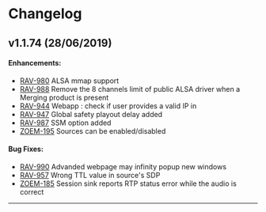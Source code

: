 # Changelog

## v1.1.74 (28/06/2019)

#### Enhancements:

- [RAV-980](https://jira.merging.com/browse/RAV-980) ALSA mmap support
- [RAV-988](https://jira.merging.com/browse/RAV-988) Remove the 8 channels limit of public ALSA driver when a Merging product is present
- [RAV-944](https://jira.merging.com/browse/RAV-944) Webapp : check if user provides a valid IP in
- [RAV-947](https://jira.merging.com/browse/RAV-947) Global safety playout delay added
- [RAV-987](https://jira.merging.com/browse/RAV-987) SSM option added
- [ZOEM-195](https://jira.merging.com/browse/ZOEM-195) Sources can be enabled/disabled

#### Bug Fixes:

- [RAV-990](https://jira.merging.com/browse/RAV-990) Advanded webpage may infinity popup new windows
- [RAV-957](https://jira.merging.com/browse/RAV-957) Wrong TTL value in source's SDP
- [ZOEM-185](https://jira.merging.com/browse/ZOEM-185) Session sink reports RTP status error while the audio is correct

---